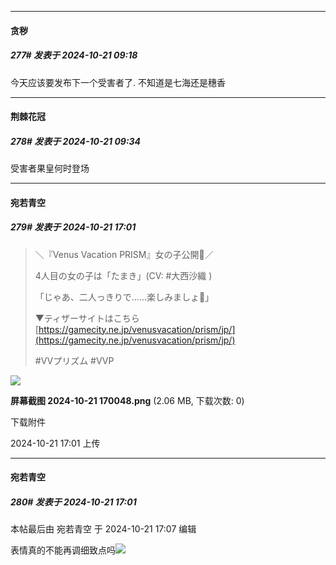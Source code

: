 ﻿
*****

####  贪秽  
##### 277#       发表于 2024-10-21 09:18

今天应该要发布下一个受害者了. 不知道是七海还是穗香


*****

####  荆棘花冠  
##### 278#       发表于 2024-10-21 09:34

受害者果皇何时登场


*****

####  宛若青空  
##### 279#       发表于 2024-10-21 17:01

<blockquote>＼『Venus Vacation PRISM』女の子公開🎊／

4人目の女の子は「たまき」(CV: #大西沙織 )

「じゃあ、二人っきりで……楽しみましょ🖤」

▼ティザーサイトはこちら
[https://gamecity.ne.jp/venusvacation/prism/jp/](https://gamecity.ne.jp/venusvacation/prism/jp/)

#VVプリズム #VVP</blockquote>

<img src="https://img.saraba1st.com/forum/202410/21/170119pnvl9m9mnlnlnu9o.png" referrerpolicy="no-referrer">

<strong>屏幕截图 2024-10-21 170048.png</strong> (2.06 MB, 下载次数: 0)

下载附件

2024-10-21 17:01 上传

*****

####  宛若青空  
##### 280#       发表于 2024-10-21 17:01

 本帖最后由 宛若青空 于 2024-10-21 17:07 编辑 

表情真的不能再调细致点吗<img src="https://static.saraba1st.com/image/smiley/face/149.gif" referrerpolicy="no-referrer">

